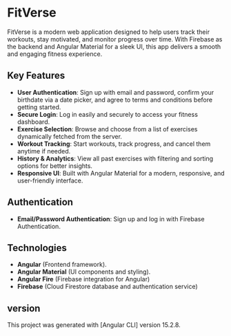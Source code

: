 # FitVerse
FitVerse is a modern web application designed to help users track their workouts, stay motivated, and monitor progress over time. With Firebase as the backend and Angular Material for a sleek UI, this app delivers a smooth and engaging fitness experience.

## Key Features
- **User Authentication**: Sign up with email and password, confirm your birthdate via a date picker, and agree to terms and conditions before getting started.
- **Secure Login**: Log in easily and securely to access your fitness dashboard.
- **Exercise Selection**: Browse and choose from a list of exercises dynamically fetched from the server.
- **Workout Tracking**: Start workouts, track progress, and cancel them anytime if needed.
- **History & Analytics**: View all past exercises with filtering and sorting options for better insights.
- **Responsive UI**: Built with Angular Material for a modern, responsive, and user-friendly interface.

## Authentication
- **Email/Password Authentication**: Sign up and log in with Firebase Authentication.

## Technologies
- **Angular** (Frontend framework).
- **Angular Material** (UI components and styling).
- **Angular Fire** (Firebase integration for Angular)
- **Firebase** (Cloud Firestore database and authentication service)

## version

This project was generated with [Angular CLI] version 15.2.8.
